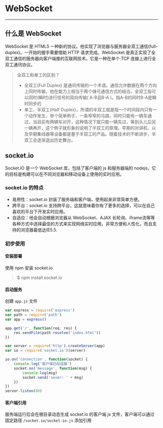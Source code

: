 # WebSocket

------

## 什么是 WebSocket

WebSocket 是 HTML5 一种新的协议。他实现了浏览器与服务器全双工通信(full-duplex)。一开始的握手需要借助 HTTP 请求完成。WebSocket 是真正实现了全双工通信的服务器向客户端推的互联网技术。它是一种在单个 TCP 连接上进行全双工通讯协议。

> 全双工和单工的区别？
>
> - 全双工(Full Duplex) 是通讯传输的一个术语。通信允许数据在两个方向上同时传输，他在能力上相当于两个弹弓通信方式的结合。全双工指可以同时(瞬时)进行信号的双向传输( A-B且B-A )。指A-B的同时B-A是瞬时同步的
> - 单工、半双工(Half Duplex)，所谓的半双工就是指一个时间段内只有一个动作发生，举个简单例子，一条窄窄的马路，同时只能有一辆车通过，当目前有两辆车对开，这种情况下就只能一辆先过，等到头儿后另一辆再开，这个例子就形象的说明了半双工的原理。早期的对讲机、以及早期集线器等设备都是基于半双工的产品。随着技术的不断进步，半双工会逐渐退出历史舞台。
>
> 



## socket.io

Socket.IO 是一个 WebSocket 库，包括了客户端的 js 和服务器端的 nodejs，它的目标是构建可以在不同浏览器和移动设备上使用的实时应用。

### socket.io 的特点

- 易用性：socket.io 封装了服务端和客户端，使用起来非常简单方便。
- 跨平台：socket.io 支持跨平台，这就意味着你有了更多的选择，可以在自己喜欢的平台下开发实时应用。
- 自适应：他会自动根据浏览器从 WebSocket、AJAX 长轮询、iframe流等等各种方式中选择最佳的方式来实现网络实时应用，非常方便和人性化，而且支持的浏览器最低达IE5.5.

### 初步使用

#### 安装部署

使用 npm 安装 socket.io

> $ npm install socket.io

#### 启动服务

创建 `app.js` 文件

```js
var express = require('express')
var path = require('path')
var app = express()

app.get('/', function(req, res) {
    res.sendFile(path.resolve('index.html'))
})

var server = require('http').createServer(app)
var io = require('socket.io')(server)

io.on('connection', function(socket) {
    console.log('客户端已经连接')
    socket.on('message', function(msg) {
        console.log(msg)
        socket.send('sever: ' + msg)
    })
})
server.listen(80)
```

#### 客户端引用

服务端运行后会在根目录动态生成 socket.io 的客户端 js 文件，客户端可以通过固定路径 `/socket.io/socket.io.js` 添加引用